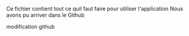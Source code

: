 Ce fichier contient tout ce quil faut faire pour utiliser l'application 
Nous avons pu arriver dans le Github

modification github
